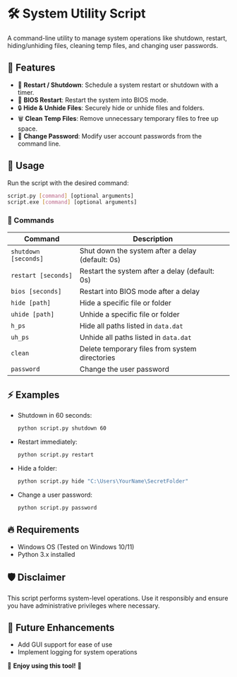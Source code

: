 # 🛠️ System Utility Script

A command-line utility to manage system operations like shutdown, restart, hiding/unhiding files, cleaning temp files, and changing user passwords.

## 🚀 Features
- 🔄 **Restart / Shutdown**: Schedule a system restart or shutdown with a timer.
- 🔧 **BIOS Restart**: Restart the system into BIOS mode.
- 🔒 **Hide & Unhide Files**: Securely hide or unhide files and folders.
- 🗑️ **Clean Temp Files**: Remove unnecessary temporary files to free up space.
- 🔑 **Change Password**: Modify user account passwords from the command line.

## 📌 Usage
Run the script with the desired command:

```bash
script.py [command] [optional arguments]
script.exe [command] [optional arguments]
```

### 🔹 Commands
| Command       | Description |
|--------------|-------------|
| `shutdown [seconds]` | Shut down the system after a delay (default: 0s) |
| `restart [seconds]` | Restart the system after a delay (default: 0s) |
| `bios [seconds]` | Restart into BIOS mode after a delay |
| `hide [path]` | Hide a specific file or folder |
| `uhide [path]` | Unhide a specific file or folder |
| `h_ps` | Hide all paths listed in `data.dat` |
| `uh_ps` | Unhide all paths listed in `data.dat` |
| `clean` | Delete temporary files from system directories |
| `password` | Change the user password |

## ⚡ Examples
- Shutdown in 60 seconds:
  ```bash
  python script.py shutdown 60
  ```
- Restart immediately:
  ```bash
  python script.py restart
  ```
- Hide a folder:
  ```bash
  python script.py hide "C:\Users\YourName\SecretFolder"
  ```
- Change a user password:
  ```bash
  python script.py password
  ```

## 🔥 Requirements
- Windows OS (Tested on Windows 10/11)
- Python 3.x installed

## 🛡️ Disclaimer
This script performs system-level operations. Use it responsibly and ensure you have administrative privileges where necessary.

## 🎯 Future Enhancements
- Add GUI support for ease of use
- Implement logging for system operations

📌 **Enjoy using this tool!** 🚀  

